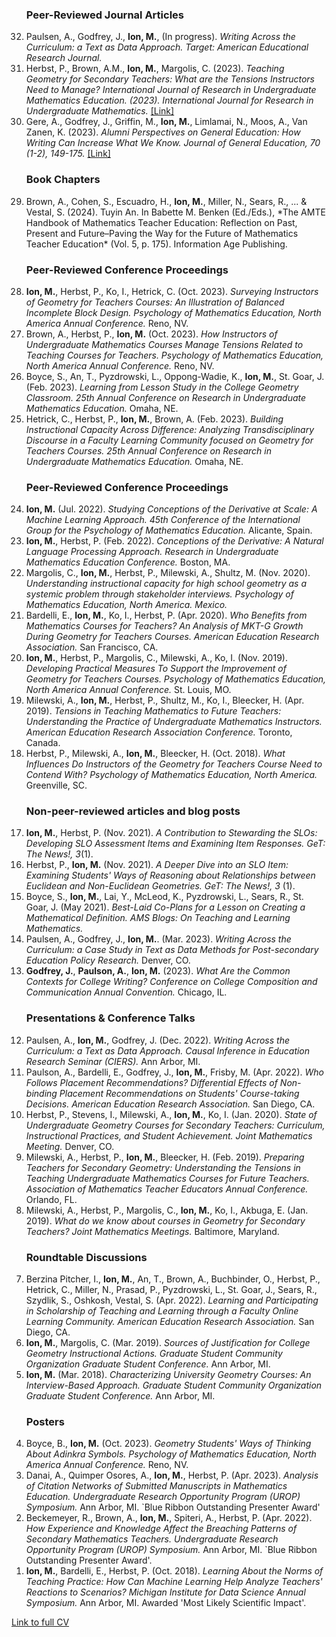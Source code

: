 
<div class="publications">

<ol reversed>
<h3>Peer-Reviewed Journal Articles</h3>
<li>Paulsen, A., Godfrey, J., <strong>Ion, M.</strong>, (In progress). <i>Writing Across the Curriculum: a Text as Data Approach.</i> <i>Target: American Educational Research Journal.</i></li>
<li>Herbst, P., Brown, A.M., <strong>Ion, M.</strong>, Margolis, C. (2023). <i>Teaching Geometry for Secondary Teachers: What are the Tensions Instructors Need to Manage?</i> <i>International Journal of Research in Undergraduate Mathematics Education. (2023). International Journal for Research in Undergraduate Mathematics.</i> <a href="https://doi-org.proxy.lib.umich.edu/10.1007/s40753-023-00216-0">[Link]</a></li>
<li> Gere, A., Godfrey, J., Griffin, M., <strong>Ion, M.</strong>, Limlamai, N., Moos, A., Van Zanen, K. (2023). <i>Alumni Perspectives on General Education: How Writing Can Increase What We Know.</i> <i>Journal of General Education, 70 (1-2), 149-175.</i> <a href="https://doi.org/10.5325/jgeneeduc.70.1-2.0149">[Link]</a></li>

<h3>Book Chapters</h3>
<li>Brown, A., Cohen, S., Escuadro, H., <strong>Ion, M.</strong>, Miller, N., Sears, R., ... & Vestal, S. (2024). Tuyin An. In Babette M. Benken (Ed./Eds.), *The AMTE Handbook of Mathematics Teacher Education: Reflection on Past, Present and Future–Paving the Way for the Future of Mathematics Teacher Education* (Vol. 5, p. 175). Information Age Publishing. </li>

<h3>Peer-Reviewed Conference Proceedings</h3>
<li><strong>Ion, M.</strong>, Herbst, P., Ko, I., Hetrick, C. (Oct. 2023). <i> Surveying Instructors of Geometry for Teachers Courses: An Illustration of Balanced Incomplete Block Design. Psychology of Mathematics Education, North America Annual Conference. </i>  Reno, NV. </li>
<li>Brown, A., Herbst, P., <strong>Ion, M.</strong> (Oct. 2023). <i> How Instructors of Undergraduate Mathematics Courses Manage Tensions Related to Teaching Courses for Teachers. Psychology of Mathematics Education, North America Annual Conference. </i> Reno, NV. </li>
<li>Boyce, S., An, T., Pyzdrowski, L., Oppong-Wadie, K., <strong>Ion, M.</strong>, St. Goar, J. (Feb. 2023). <i> Learning from Lesson Study in the College Geometry Classroom. 25th Annual Conference on Research in Undergraduate Mathematics Education. </i> Omaha, NE. </li>
<li>Hetrick, C., Herbst, P., <strong>Ion, M.</strong>, Brown, A. (Feb. 2023). <i> Building Instructional Capacity Across Difference: Analyzing Transdisciplinary Discourse in a Faculty Learning Community focused on Geometry for Teachers Courses. 25th Annual Conference on Research in Undergraduate Mathematics Education. </i> Omaha, NE. </li>

<h3>Peer-Reviewed Conference Proceedings</h3>
<li><strong>Ion, M.</strong> (Jul. 2022). <i> Studying Conceptions of the Derivative at Scale: A Machine Learning Approach. 45th Conference of the International Group for the Psychology of Mathematics Education. </i> Alicante, Spain. </li>
<li><strong>Ion, M.</strong>, Herbst, P. (Feb. 2022). <i> Conceptions of the Derivative: A Natural Language Processing Approach. Research in Undergraduate Mathematics Education Conference. </i> Boston, MA.</li>
<li>Margolis, C., <strong>Ion, M.</strong>, Herbst, P., Milewski, A., Shultz, M. (Nov. 2020). <i> Understanding instructional capacity for high school geometry as a systemic problem through stakeholder interviews. Psychology of Mathematics Education, North America. Mexico. </i> </li>
<li>Bardelli, E., <strong>Ion, M.</strong>, Ko, I., Herbst, P. (Apr. 2020). <i> Who Benefits from Mathematics Courses for Teachers? An Analysis of MKT-G Growth During Geometry for Teachers Courses. American Education Research Association. </i> San Francisco, CA.  </li>
<li><strong>Ion, M.</strong>, Herbst, P., Margolis, C., Milewski, A., Ko, I. (Nov. 2019). <i> Developing Practical Measures To Support the Improvement of Geometry for Teachers Courses. Psychology of Mathematics Education, North America Annual Conference. </i> St. Louis, MO. </li>
<li>Milewski, A., <strong>Ion, M.</strong>, Herbst, P., Shultz, M., Ko, I., Bleecker, H. (Apr. 2019). <i> Tensions in Teaching Mathematics to Future Teachers: Understanding the Practice of Undergraduate Mathematics Instructors. American Education Research Association Conference. </i> Toronto, Canada. </li>
<li>Herbst, P., Milewski, A., <strong>Ion, M.</strong>, Bleecker, H. (Oct.  2018). <i> What Influences Do Instructors of the Geometry for Teachers Course Need to Contend With? Psychology of Mathematics Education, North America. </i> Greenville, SC. </li>

<h3>Non-peer-reviewed articles and blog posts </h3>
<li><strong>Ion, M.</strong>, Herbst, P. (Nov. 2021). <i> A Contribution to Stewarding the SLOs: Developing SLO Assessment Items and Examining Item Responses. GeT: The News!, 3</i>(1). </li>
<li>Herbst, P., <strong>Ion, M.</strong> (Nov. 2021). <i> A Deeper Dive into an SLO Item: Examining Students' Ways of Reasoning about Relationships between Euclidean and Non-Euclidean Geometries.  GeT: The News!, 3 </i> (1). </li>
<li>Boyce, S., <strong>Ion, M.</strong>, Lai, Y., McLeod, K., Pyzdrowski, L., Sears, R., St. Goar, J. (May 2021). <i> Best-Laid Co-Plans for a Lesson on Creating a Mathematical Definition. AMS Blogs: On Teaching and Learning Mathematics. </i> </li>
<li>Paulsen, A., Godfrey, J., <strong>Ion, M.</strong>. (Mar. 2023). <i> Writing Across the Curriculum: a Case Study in Text as Data Methods for Post-secondary Education Policy Research. </i> Denver, CO. </li>
<li><strong>Godfrey, J.</strong>, <strong>Paulson, A.</strong>, <strong>Ion, M.</strong> (2023). <i> What Are the Common Contexts for College Writing? Conference on College Composition and Communication Annual Convention. </i> Chicago, IL. </li>

<h3>Presentations & Conference Talks</h3>

<li>Paulsen, A., <strong>Ion, M.</strong>, Godfrey, J. (Dec. 2022). <i> Writing Across the Curriculum: a Text as Data Approach. Causal Inference in Education Research Seminar (CIERS). </i> Ann Arbor, MI. </li>
<li>Paulson, A., Bardelli, E., Godfrey, J., <strong>Ion, M.</strong>, Frisby, M. (Apr. 2022). <i> Who Follows Placement Recommendations? Differential Effects of Non-binding Placement Recommendations on Students' Course-taking Decisions. American Education Research Association. </i> San Diego, CA. </li>
<li>Herbst, P., Stevens, I., Milewski, A., <strong>Ion, M.</strong>, Ko, I. (Jan. 2020). <i> State of Undergraduate Geometry Courses for Secondary Teachers: Curriculum, Instructional Practices, and Student Achievement. Joint Mathematics Meeting. </i> Denver, CO.</li> 
<li>Milewski, A., Herbst, P., <strong>Ion, M.</strong>, Bleecker, H. (Feb. 2019). <i> Preparing Teachers for Secondary Geometry: Understanding the Tensions in Teaching Undergraduate Mathematics Courses for Future Teachers. Association of Mathematics Teacher Educators Annual Conference. </i> Orlando, FL. </li>
<li>Milewski, A., Herbst, P., Margolis, C., <strong>Ion, M.</strong>, Ko, I., Akbuga, E. (Jan. 2019). <i> What do we know about courses in Geometry for Secondary Teachers? Joint Mathematics Meetings. </i> Baltimore, Maryland.</li> 

<h3>Roundtable Discussions</h3>
<li>Berzina Pitcher, I., <strong>Ion, M.</strong>, An, T., Brown, A., Buchbinder, O., Herbst, P., Hetrick, C., Miller, N., Prasad, P., Pyzdrowski, L., St. Goar, J., Sears, R., Szydlik, S., Oshkosh, Vestal, S. (Apr. 2022). <i> Learning and Participating in Scholarship of Teaching and Learning through a Faculty Online Learning Community. American Education Research Association. </i> San Diego, CA.</li> 
<li><strong>Ion, M.</strong>, Margolis, C. (Mar. 2019). <i> Sources of Justification for College Geometry Instructional Actions. Graduate Student Community Organization Graduate Student Conference. </i> Ann Arbor, MI.</li> 
<li><strong>Ion, M.</strong> (Mar. 2018). <i> Characterizing University Geometry Courses: An Interview-Based Approach. Graduate Student Community Organization Graduate Student Conference. </i> Ann Arbor, MI.</li> 

<h3>Posters</h3>
<li>Boyce, B., <strong>Ion, M.</strong> (Oct. 2023). <i> Geometry Students' Ways of Thinking About Adinkra Symbols. Psychology of Mathematics Education, North America Annual Conference. </i> Reno, NV.</li> 
<li>Danai, A., Quimper Osores, A., <strong>Ion, M.</strong>, Herbst, P. (Apr. 2023). <i> Analysis of Citation Networks of Submitted Manuscripts in Mathematics Education. Undergraduate Research Opportunity Program (UROP) Symposium. </i> Ann Arbor, MI. `Blue Ribbon Outstanding Presenter Award'</li> 
<li>Beckemeyer, R., Brown, A., <strong>Ion, M.</strong>, Spiteri, A., Herbst, P. (Apr. 2022). <i> How Experience and Knowledge Affect the Breaching Patterns of Secondary Mathematics Teachers. Undergraduate Research Opportunity Program (UROP) Symposium.  </i> Ann Arbor, MI. `Blue Ribbon Outstanding Presenter Award'. </li>
<li><strong>Ion, M.</strong>, Bardelli, E., Herbst, P. (Oct. 2018). <i> Learning About the Norms of Teaching Practice: How Can Machine Learning Help Analyze Teachers' Reactions to Scenarios? Michigan Institute for Data Science Annual Symposium. </i> Ann Arbor, MI. Awarded 'Most Likely Scientific Impact'. </li>
</ol>

</div>


[Link to full CV](/assets/docs/cv-ion-sept-2024.pdf)
